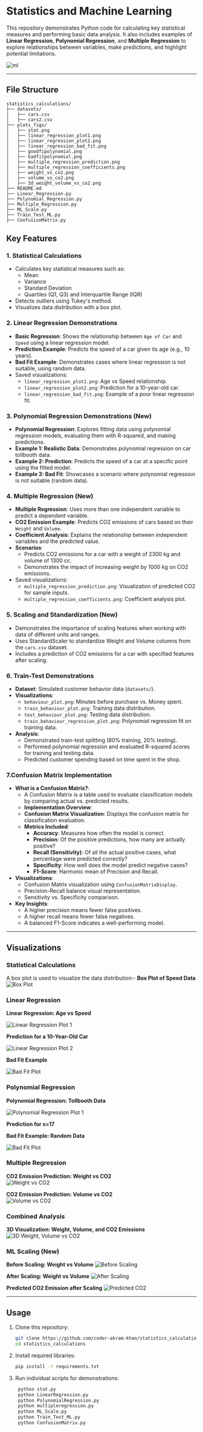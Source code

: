# Statistics and Machine Learning

This repository demonstrates Python code for calculating key statistical measures and performing basic data analysis. It also includes examples of **Linear Regression**, **Polynomial Regression**, and **Multiple Regression** to explore relationships between variables, make predictions, and highlight potential limitations.

![ml](https://github.com/coder-akram-khan/statistics_calculations/blob/main/plots_figs/ml.jpg?raw=true)

---

## File Structure

```
statistics_calculations/
├── datasets/
│   ├── cars.csv
│   ├── cars2.csv
├── plots_figs/
│   ├── stat.png
│   ├── linear_regression_plot1.png
│   ├── linear_regression_plot2.png
│   ├── linear_regression_bad_fit.png
│   ├── goodfipolynomial.png
│   ├── badfitpolynomial.png
│   ├── multiple_regression_prediction.png
│   ├── multiple_regression_coefficients.png
│   ├── weight_vs_co2.png
│   ├── volume_vs_co2.png
│   ├── 3d_weight_volume_vs_co2.png
├── README.md
├── Linear_Regression.py
├── Polynomial_Regression.py
├── Multiple_Regression.py
├── ML_Scale.py
├── Train_Test_ML.py
├── ConfusionMatrix.py
```

## Key Features

### 1. Statistical Calculations

- Calculates key statistical measures such as:
  - Mean
  - Variance
  - Standard Deviation
  - Quartiles (Q1, Q3) and Interquartile Range (IQR)
- Detects outliers using Tukey's method.
- Visualizes data distribution with a box plot.

### 2. Linear Regression Demonstrations

- **Basic Regression**: Shows the relationship between `Age of Car` and `Speed` using a linear regression model.
- **Prediction Example**: Predicts the speed of a car given its age (e.g., 10 years).
- **Bad Fit Example**: Demonstrates cases where linear regression is not suitable, using random data.
- Saved visualizations:
  - `linear_regression_plot1.png`: Age vs Speed relationship.
  - `linear_regression_plot2.png`: Prediction for a 10-year-old car.
  - `linear_regression_bad_fit.png`: Example of a poor linear regression fit.

### 3. Polynomial Regression Demonstrations (New)

- **Polynomial Regression**: Explores fitting data using polynomial regression models, evaluating them with R-squared, and making predictions.
- **Example 1: Realistic Data**: Demonstrates polynomial regression on car tollbooth data.
- **Example 2: Prediction**: Predicts the speed of a car at a specific point using the fitted model.
- **Example 3: Bad Fit**: Showcases a scenario where polynomial regression is not suitable (random data).
### 4. Multiple Regression (New)

- **Multiple Regression**: Uses more than one independent variable to predict a dependent variable.
- **CO2 Emission Example**: Predicts CO2 emissions of cars based on their `Weight` and `Volume`.
- **Coefficient Analysis**: Explains the relationship between independent variables and the predicted value.
- **Scenarios**:
  - Predicts CO2 emissions for a car with a weight of 2300 kg and volume of 1300 cc.
  - Demonstrates the impact of increasing weight by 1000 kg on CO2 emissions.
- Saved visualizations:
  - `multiple_regression_prediction.png`: Visualization of predicted CO2 for sample inputs.
  - `multiple_regression_coefficients.png`: Coefficient analysis plot.
### 5. Scaling and Standardization (New)

- Demonstrates the importance of scaling features when working with data of different units and ranges.
- Uses StandardScaler to standardize Weight and Volume columns from the `cars.csv` dataset.
- Includes a prediction of CO2 emissions for a car with specified features after scaling.

### 6. Train-Test Demonstrations

- **Dataset**: Simulated customer behavior data (`datasets/`).
- **Visualizations**:
  - `behaviour_plot.png`: Minutes before purchase vs. Money spent.
  - `train_behaviour_plot.png`: Training data distribution.
  - `test_behaviour_plot.png`: Testing data distribution.
  - `train_behaviour_regression_plot.png`: Polynomial regression fit on training data.
- **Analysis**:
  - Demonstrated train-test splitting (80% training, 20% testing).
  - Performed polynomial regression and evaluated R-squared scores for training and testing data.
  - Predicted customer spending based on time spent in the shop.
### 7.Confusion Matrix Implementation

- **What is a Confusion Matrix?**:
  - A Confusion Matrix is a table used to evaluate classification models by comparing actual vs. predicted results.
  - **Implementation Overview**:
  - **Confusion Matrix Visualization**: Displays the confusion matrix for classification evaluation.  
  - **Metrics Included**:  
    - **Accuracy**: Measures how often the model is correct.  
    - **Precision**: Of the positive predictions, how many are actually positive?  
    - **Recall (Sensitivity)**: Of all the actual positive cases, what percentage were predicted correctly?  
    - **Specificity**: How well does the model predict negative cases?  
    - **F1-Score**: Harmonic mean of Precision and Recall. 
- **Visualizations**:
  - Confusion Matrix visualization using `ConfusionMatrixDisplay`.  
  - Precision-Recall balance visual representation.  
  - Sensitivity vs. Specificity comparison.
- **Key Insights**:
  - A higher precision means fewer false positives.  
  - A higher recall means fewer false negatives.  
  - A balanced F1-Score indicates a well-performing model.


---

## Visualizations

### Statistical Calculations

A box plot is used to visualize the data distribution:- **Box Plot of Speed Data**
  ![Box Plot](https://github.com/coder-akram-khan/statistics_calculations/blob/main/plots_figs/stat.png?raw=true)

### Linear Regression

**Linear Regression: Age vs Speed**

![Linear Regression Plot 1](https://github.com/coder-akram-khan/statistics_calculations/blob/main/plots_figs/linear_regression_plot1.png?raw=true)

**Prediction for a 10-Year-Old Car**

![Linear Regression Plot 2](https://github.com/coder-akram-khan/statistics_calculations/blob/main/plots_figs/linear_regression_plot2.png?raw=true)

**Bad Fit Example**

![Bad Fit Plot](https://github.com/coder-akram-khan/statistics_calculations/blob/main/plots_figs/linear_regression_bad_fit.png?raw=true)

### Polynomial Regression 

**Polynomial Regression: Tollbooth Data**

![Polynomial Regression Plot 1](https://github.com/coder-akram-khan/statistics_calculations/blob/main/plots_figs/goodfipolynomial.png?raw=true)

**Prediction for x=17**


**Bad Fit Example: Random Data**

![Bad Fit Plot](https://github.com/coder-akram-khan/statistics_calculations/blob/main/plots_figs/badfitpolynomial.png?raw=true)

### Multiple Regression 
**CO2 Emission Prediction: Weight vs CO2**  
![Weight vs CO2](https://github.com/coder-akram-khan/statistics_calculations/blob/main/plots_figs/volume_vs_co2.png?raw=true)

**CO2 Emission Prediction: Volume vs CO2**  
![Volume vs CO2](https://github.com/coder-akram-khan/statistics_calculations/blob/main/plots_figs/volume_vs_co2.png?raw=true)

### Combined Analysis

**3D Visualization: Weight, Volume, and CO2 Emissions**  
![3D Weight, Volume vs CO2](https://github.com/coder-akram-khan/statistics_calculations/blob/main/plots_figs/3d_weight_volume_vs_co2.png?raw=true)

### ML Scaling (New)

**Before Scaling: Weight vs Volume**
   ![Before Scaling](https://github.com/coder-akram-khan/statistics_calculations/blob/main/plots_figs/before_scaling_weight_vs_volume.png?raw=true)

**After Scaling: Weight vs Volume**
   ![After Scaling](https://github.com/coder-akram-khan/statistics_calculations/blob/main/plots_figs/after_scaling_weight_vs_volume.png?raw=true)

**Predicted CO2 Emission after Scaling**
   ![Predicted CO2](https://github.com/coder-akram-khan/statistics_calculations/blob/main/plots_figs/predicted_co2_after_scaling.png?raw=true)
       
---
## Usage

1. Clone this repository:  
   ```bash
   git clone https://github.com/coder-akram-khan/statistics_calculations.git
   cd statistics_calculations
2. Install required libraries:  
   ```bash
   pip install -r requirements.txt
3. Run individual scripts for demonstrations:  
   ```bash
    python stat.py
    python LinearRegression.py
    python PolynomialRegression.py
    python multipleregression.py
    python ML_Scale.py
    python Train_Test_ML.py
    python ConfusionMatrix.py
